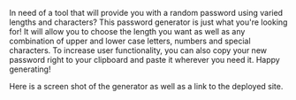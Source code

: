 In need of a tool that will provide you with a random password using varied lengths and characters? This password generator is just what you're looking for! It will allow you to choose the length you want as well as any combination of upper and lower case letters, numbers and special characters. To increase user functionality, you can also copy your new password right to your clipboard and paste it wherever you need it. Happy generating!

Here is a screen shot of the generator as well as a link to the deployed site.




